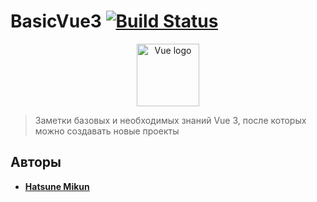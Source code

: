 # BasicVue3 [![Build Status](https://travis-ci.org/AminoJS/Amino.JS.svg?branch=master)](https://github.com/MDraft-js/BasicVue)
<p align="center"><a href="https://vuejs.org" target="_blank" rel="noopener noreferrer"><img width="100" src="https://vuejs.org/images/logo.png" alt="Vue logo"></a></p>

> Заметки базовых и необходимых знаний Vue 3, после которых можно создавать новые проекты

## Авторы

* **[Hatsune Mikun](https://github.com/Hatsune-Mikun)**